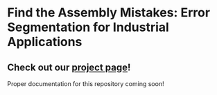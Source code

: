 # Find the Assembly Mistakes: Error Segmentation for Industrial Applications

## Check out our [project page](https://timschoonbeek.github.io/error_seg)!

Proper documentation for this repository coming soon!

